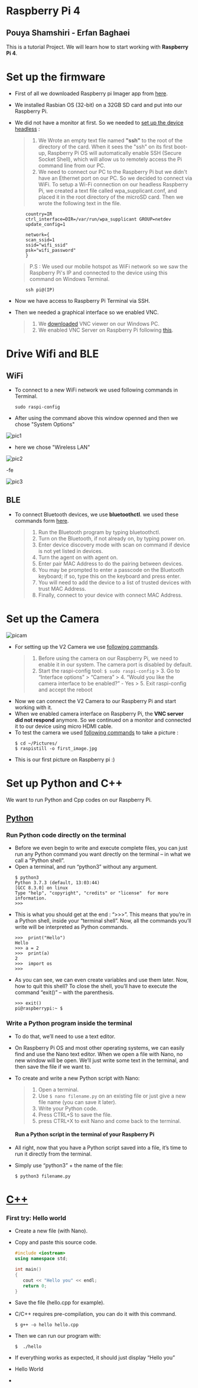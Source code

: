 # Raspberry Pi 4 
## Pouya Shamshiri - Erfan Baghaei

This is a tutorial Project. We will learn how to start working with **Raspberry Pi 4**.


# Set up the firmware

- First of all we downloaded Raspberry pi Imager app from [here](https://www.raspberrypi.com/software/).
- We installed Rasbian OS (32-bit) on a 32GB SD card and put into our Raspberry Pi.
- We did not have a monitor at first. So we needed to [set up the device headless](https://www.tomshardware.com/reviews/raspberry-pi-headless-setup-how-to,6028.html) :
	> 1. We Wrote an empty text file named **"ssh"**  to the root of the directory of the card. When it sees the "ssh" on its first boot-up, Raspberry Pi OS will automatically enable SSH (Secure Socket Shell), which will allow us to remotely access the Pi command line from our PC.
	> 2. We need to connect our PC to the Raspberry Pi  but we didn't have an Ethernet port on our PC. So we decided to connect via WiFi. To setup a Wi-Fi connection on our headless Raspberry Pi, we created a text file called wpa_supplicant.conf, and placed it in the root directory of the microSD card. Then we wrote the following text in the file.
	

    
	```
		country=IR
		ctrl_interface=DIR=/var/run/wpa_supplicant GROUP=netdev
		update_config=1

		network={
		scan_ssid=1
		ssid="wifi_ssid"
		psk="wifi_password"
		}
	```
	> 	P.S :  	We used our mobile hotspot as WiFi network so we saw the Raspberry Pi's IP and connected to the device using this command on Windows Terminal.
	```
		ssh pi@(IP)
	```
- Now we have access to Raspberry Pi Terminal via SSH.
- Then we needed a graphical interface so we enabled VNC.
	> 1. We [downloaded](https://www.realvnc.com/en/connect/download/viewer/) VNC viewer on our Windows PC.
	> 2. We enabled VNC Server on Raspberry Pi following [this](https://www.tomshardware.com/reviews/raspberry-pi-headless-setup-how-to,6028.html).


# Drive Wifi and BLE

## WiFi
- To connect to a new WiFi network we used following commands in Terminal.
	```
	sudo raspi-config
	```
- After using the command above this window openned and then we chose "System Options"
 
![pic1](Images/1.png)

- here we chose "Wireless LAN"

![pic2](Images/2.png)

-fe

![pic3](Images/3.png)

## BLE
- To connect Bluetooth devices, we use **bluetoothctl**. we used these commands form [here](https://www.digikey.com/en/maker/blogs/raspberry-pi-wi-fi-bluetooth-setup-how-to-configure-your-pi-4-model-b-3-model-b). 
	 > 1. Run the Bluetooth program by typing bluetoothctl.
	> 2. Turn on the Bluetooth, if not already on, by typing power on.
	> 3. Enter device discovery mode with scan on command if device is not yet listed in devices.
	>	4. Turn the agent on with agent on.
	>5. Enter pair MAC Address to do the pairing between devices.
	> 6. You may be prompted to enter a passcode on the Bluetooth keyboard; if so, type this on the keyboard and press enter.
	> 7. You will need to add the device to a list of trusted devices with trust MAC Address.
	> 8. Finally, connect to your device with connect MAC Address. 





# Set up the Camera 
![picam](Images/cam.png)
- For setting up the V2 Camera we use [following commands](https://raspberrytips.com/install-camera-raspberry-pi/).
	> 1. Before using the camera on our Raspberry Pi, we need to enable it in our system. The camera port is disabled by default.
	> 2. Start the raspi-config tool:
		```
		$ sudo raspi-config
		```
		> 3. Go to “Interface options” > “Camera”
		> 4. “Would you like the camera interface to be enabled?”   - Yes
		> 5.  Exit raspi-config and accept the reboot
- Now we can connect the V2 Camera to our Raspberry Pi and start working with it.
- When we enabled camera interface on Raspberry Pi, the **VNC server did not respond** anymore. So we continued on a monitor and connected it to our device using micro HDMI cable.
-  To test the camera we used [following commands](https://roboticsbackend.com/raspberry-pi-camera-take-picture/) to take a picture :
	```
	$ cd ~/Pictures/
	$ raspistill -o first_image.jpg
	```
- This is our first picture on Raspberry pi :)

	

# Set up Python and C++
We want to run Python and Cpp codes on our Raspberry Pi. 
## [Python](https://roboticsbackend.com/raspberry-pi-run-python-script-in-the-terminal/)
###  Run Python code directly on the terminal
- Before we even begin to write and execute complete files, you can just run any Python command you want directly on the terminal – in what we call a “Python shell”.
- Open a terminal, and run “python3” without any argument.
	```
	$ python3
	Python 3.7.3 (default, 13:03:44)
	[GCC 8.3.0] on linux
	Type "help", "copyright", "credits" or "license"  for more information.
	>>>
	```
- This is what you should get at the end : “>>>”. 
 This means that you’re in a Python shell, inside your “terminal shell”. Now, all the commands you’ll write will be interpreted as Python commands.
	 ```
	 >>>  print("Hello")
	Hello
	>>> a = 2
	>>>  print(a)
	2
	>>>  import os
	>>>
	```
-	As you can see, we can even create variables and use them later. Now, how to quit this shell? To close the shell, you’ll have to execute the command “exit()” – with the parenthesis.
	```
	>>> exit()
	pi@raspberrypi:~ $
	```
###  Write a Python program inside the terminal
- To do that, we’ll need to use a text editor.
- On Raspberry Pi OS and most other operating systems, we can easily find and use the Nano text editor. When we open a file with Nano, no new window will be open. We’ll just write some text in the terminal, and then save the file if we want to.
- To create and write a new Python script with Nano:
	>  1. Open a terminal.
	>  2. Use
		  ```$ nano filename.py``` on an existing file or just give a new file name (you can save it later).
	> 3. Write your Python code.
	> 4.    Press CTRL+S to save the file.
	> 5. press CTRL+X to exit Nano and come back to the terminal.
	
	#### Run a Python script in the terminal of your Raspberry Pi
- All right, now that you have a Python script saved into a file, it’s time to run it directly from the terminal.

- Simply use “python3” + the name of the file:
	```
	$ python3 filename.py
	```

# [C++](https://raspberrytips.com/use-c-on-raspberry-pi/)

### First try: Hello world
-   Create a new file (with Nano).
-   Copy and paste this source code.
	```cpp
	#include <iostream>
	using namespace std;

	int main()
	{
	   cout << "Hello you" << endl;
	   return 0;
	}
	```
-   Save the file (hello.cpp for example).
- C/C++ requires pre-compilation, you can do it with this command.
	```
	$ g++ -o hello hello.cpp
	```
- Then we can run our program with:
	```
	$  ./hello
	```
- If everything works as expected, it should just display “Hello you”
	
- Hello World
- 
